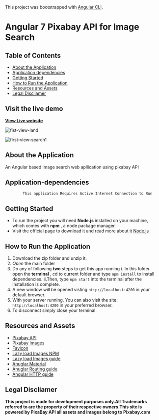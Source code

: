 This project was bootstrapped with [Angular CLI](https://cli.angular.io/).

# Angular 7 Pixabay API for Image Search

## Table of Contents

- [About the Application](#about-the-application)
- [Application dependencies](#application-dependencies)
- [Getting Started](#getting-started)
- [How to Run the Application](#how-to-run-the-application)
- [Resources and Assets](#resources-and-assets)
- [Legal Discliamer](#legal-discliamer)

## Visit the live demo

**[View Live website](https://reshma-dhuldhule-angular-pixabay-imagesearch.netlify.com)**


![fist-view-land](https://user-images.githubusercontent.com/43452215/54820202-597a5080-4cc4-11e9-9878-c4d5771d750f.PNG)

![first-view-search1](https://user-images.githubusercontent.com/43452215/54820154-38b1fb00-4cc4-11e9-8595-237555810578.png)

## About the Application

An Angular based image search web apllication using pixabay API

## Application-dependencies

            This application Requires Active Internet Connection to Run

## Getting Started

- To run the project you will need **Node.js** installed on your machine, which comes with **npm** , a node package manager.
- Visit the official page to download it and read more about it [Node.js](https://nodejs.org/it/)

## How to Run the Application

1.  Download the zip folder and unzip it.
2.  _Open_ the main folder
3.  Do any of following **two** steps to get this app running
    i. In this folder open the **terminal** , cd to current folder and type `npm install` to install dependencies.
    ii.Then, type `npm start` into the terminal after the installation is complete.
4.  A new window will be opened visting `http://localhost:4200` in your default browser.
5.  With your server running, You can also visit the site: `http://localhost:4200` in your preferred browser.
6.  To disconnect simply close your terminal.

## Resources and Assets

- [Pixabay API](https://pixabay.com/api/docs/)
- [Pixabay Images](https://pixabay.com)
- [Favicon](https://gauger.io/fonticon/)
- [Lazy load Images NPM](https://github.com/TradeMe/ng-defer-load)
- [Lazy load Images guide](https://codinglatte.com/posts/angular/lazy-loading-images-angular-6/)
- [Anuglar Material](https://material.angular.io/)
- [Anuglar Routing guide](https://angular.io/guide/router)
- [Angular HTTP guide](https://blog.angular-university.io/angular-http/)

## Legal Discliamer

**This project is made for development purposes only.All Trademarks referred to are the property of their respective owners.This site is powered by PixaBay API all assets and images belong to Pixabay.com**
